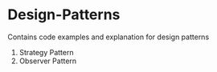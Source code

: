 # Design-Patterns
Contains code examples and explanation for design patterns
1. Strategy Pattern
2. Observer Pattern
